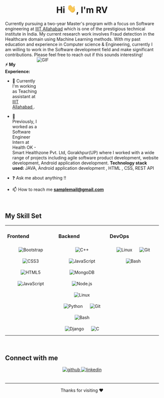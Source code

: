 <!-- <div align="center">
<img src="https://rishavanand.github.io/static/images/greetings.gif" align="center" style="width: 20%" "length: 20%" />
</div>   -->
 
<h1 align="center">Hi <img src="https://raw.githubusercontent.com/ABSphreak/ABSphreak/master/gifs/Hi.gif" width="30px" />, I'm RV</h1>
<!-- ### <div align="center">Hi there 👋,I'm Rituvendra </div>  -->
Currently pursuing a two-year Master's program with a focus on Software engineering at <a href="https://www.iiita.ac.in/"> IIIT Allahabad</a> which is one of the prestigious technical institute in India. My current research work involves Fraud detection in the Healthcare domain using Machine Learning methods. With my past education and experience in Computer science & Engineering, currently I am willing to work in the Software development field and make significant contributions. Please feel free to reach out if this sounds interesting! </br>
<img align="right" alt="GIF" src="https://github.com/rv-iiita/rv-iiita/blob/main/code.gif?raw=true" width="400" height="300" />
<!--  https://github.com/rv-iiita/rv-iiita/blob/main/code.gif -->
  
 <b>⚡ My Experience:</b>

- 🚀 Currently I'm working as Teaching assistant at [IIIT Allahabad ](https://www.iiita.ac.in/).  
  

- 🚀 Previously, I worked as a Software Engineer Intern at Health OK - Smart Healthzone Pvt. Ltd, Gorakhpur(UP) where I worked with a wide range of projects including agile software product development, website development, Android application development. <b>Technology stack used: </b>JAVA, Android application development , HTML , CSS, REST API
  

- ❓ Ask me about anything !! 


- 📫 How to reach me **samplemail@gmail.com**
  

<br/>  


## My Skill Set  
<table><tr><td valign="top" width="33%">



### Frontend  
<div align="center">  
<!-- <img style="margin: 10px" src="https://profilinator.rishav.dev/skills-assets/react-original-wordmark.svg" alt="React" height="50" />   -->
<img style="margin: 10px" src="https://profilinator.rishav.dev/skills-assets/bootstrap-plain.svg" alt="Bootstrap" height="50" />  
<img style="margin: 10px" src="https://profilinator.rishav.dev/skills-assets/css3-original-wordmark.svg" alt="CSS3" height="50" />  
<img style="margin: 10px" src="https://profilinator.rishav.dev/skills-assets/html5-original-wordmark.svg" alt="HTML5" height="50" />  
<!-- <img style="margin: 10px" src="https://profilinator.rishav.dev/skills-assets/electron-original.svg" alt="Electron" height="50" />   -->
<img style="margin: 10px" src="https://profilinator.rishav.dev/skills-assets/javascript-original.svg" alt="JavaScript" height="50" />  
<!-- <img style="margin: 10px" src="https://profilinator.rishav.dev/skills-assets/typescript-original.svg" alt="TypeScript" height="50" />   -->
<!-- <img style="margin: 10px" src="https://profilinator.rishav.dev/skills-assets/adobe_illustrator-icon.svg" alt="Illustrator" height="50" />   -->
<!-- <img style="margin: 10px" src="https://profilinator.rishav.dev/skills-assets/logo-title.svg" alt="Chart.js" height="50" />   -->
</div>

</td><td valign="top" width="33%">



### Backend  
<div align="center">
  
<img style="margin: 10px" src="https://profilinator.rishav.dev/skills-assets/cplusplus-original.svg" alt="C++" height="50" />  
<img style="margin: 10px" src="https://profilinator.rishav.dev/skills-assets/javascript-original.svg" alt="JavaScript" height="50" />  
<img style="margin: 10px" src="https://profilinator.rishav.dev/skills-assets/mongodb-original-wordmark.svg" alt="MongoDB" height="50" />  
<img style="margin: 10px" src="https://profilinator.rishav.dev/skills-assets/nodejs-original-wordmark.svg" alt="Node.js" height="50" />  
<img style="margin: 10px" src="https://profilinator.rishav.dev/skills-assets/linux-original.svg" alt="Linux" height="50" />  
<img style="margin: 10px" src="https://profilinator.rishav.dev/skills-assets/python-original.svg" alt="Python" height="50" />  
<img style="margin: 10px" src="https://profilinator.rishav.dev/skills-assets/git-scm-icon.svg" alt="Git" height="50" />  
<img style="margin: 10px" src="https://profilinator.rishav.dev/skills-assets/gnu_bash-icon.svg" alt="Bash" height="50" />  
<img style="margin: 10px" src="https://profilinator.rishav.dev/skills-assets/django-original.svg" alt="Django" height="50" />  
<img style="margin: 10px" src="https://profilinator.rishav.dev/skills-assets/c-original.svg" alt="C" height="50" />  
</div>

</td><td valign="top" width="33%">



### DevOps  
<div align="center">  
<img style="margin: 10px" src="https://profilinator.rishav.dev/skills-assets/linux-original.svg" alt="Linux" height="50" />  
<img style="margin: 10px" src="https://profilinator.rishav.dev/skills-assets/git-scm-icon.svg" alt="Git" height="50" />  
<img style="margin: 10px" src="https://profilinator.rishav.dev/skills-assets/gnu_bash-icon.svg" alt="Bash" height="50" />  
</div>

</td></tr></table>  

<br/>  


## Connect with me  
<div align="center">
<a href="https://github.com/rv-iiita" target="_blank">
<img src=https://img.shields.io/badge/github-%2324292e.svg?&style=for-the-badge&logo=github&logoColor=white alt=github style="margin-bottom: 5px;" />
</a>
<a href="https://linkedin.com/in/" target="_blank">
<img src=https://img.shields.io/badge/linkedin-%231E77B5.svg?&style=for-the-badge&logo=linkedin&logoColor=white alt=linkedin style="margin-bottom: 5px;" />
</a>  
</div>  
  

  
<!-- 
<br/>  

<div align="center">
<img src="https://komarev.com/ghpvc/?username=rv-iiita&&style=flat-square" align="center" /> -->
</div>  
  

<br/>  



----
<div align="center">Thanks for visiting ❤️ </div>
<!-- <a href="https://profilinator.rishav.dev/" target="_blank">Github Profilinator</a> -->
